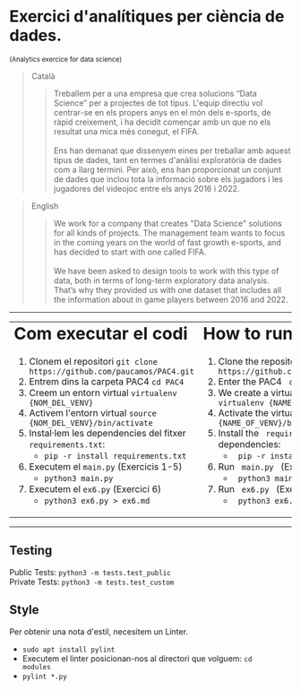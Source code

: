 # Exercici d'analítiques per ciència de dades.

<small> (Analytics exercice for data science) </small>

> Català
>> Treballem per a una empresa que crea solucions “Data Science” per a projectes de tot
> > tipus. L'equip directiu vol centrar-se en els propers anys en el món dels e-sports, de ràpid
> > creixement, i ha decidit començar amb un que no els resultat una mica més conegut, el FIFA.<br><br>
> > Ens han demanat que dissenyem eines per treballar amb aquest tipus de dades, tant en
> > termes d'anàlisi exploratòria de dades com a llarg termini. Per això, ens han proporcionat un
> > conjunt de dades que inclou tota la informació sobre els jugadors i les jugadores del videojoc
> > entre els anys 2016 i 2022.

> English
>> We work for a company that creates "Data Science" solutions for all kinds of projects.
> > The management team wants to focus in the coming years on the world of fast
> > growth e-sports, and has decided to start with one called FIFA.<br><br>
> > We have been asked to design tools to work with this type of data, both in
> > terms of long-term exploratory data analysis. That’s why they provided us with one
> > dataset that includes all the information about in game players
> > between 2016 and 2022.
<hr>

<table border="0">
 <tr>
    <td><b style="font-size:30px">Com executar el codi</b></td>
    <td><b style="font-size:30px">How to run the code</b></td>
 </tr>
 <tr>
    <td>
        <ol>
            <li>Clonem el repositori <code>git clone https://github.com/paucamos/PAC4.git </code></li>
            <li>Entrem dins la carpeta PAC4 <code>cd PAC4</code></li>
            <li>Creem un entorn virtual <code>virtualenv {NOM_DEL_VENV}</code></li>
            <li>Activem l'entorn virtual <code>source {NOM_DEL_VENV}/bin/activate</code></li>
            <li>Instal·lem les dependencies del fitxer <code>requirements.txt</code>:
                <ul><li><code>pip -r install requirements.txt</code></li></ul>
            </li>
            <li>Executem el <code>main.py</code> (Exercicis 1-5)
                <ul><li><code>python3 main.py</code></li></ul>
            </li>
            <li>Executem el <code>ex6.py</code> (Exercici 6)
                <ul><li><code>python3 ex6.py > ex6.md</code></li></ul>
            </li>
        </ol>
    </td>
    <td>
        <ol>
            <li> Clone the repository <code> git clone https://github.com/paucamos/PAC4.git </code> </li>
            <li> Enter the PAC4 <code> cd PAC4 </code> folder </li>
            <li> We create a virtual environment <code> virtualenv {NAME_OF_VENV} </code> </li>
            <li>Activate the virtual environment <code>source {NAME_OF_VENV}/bin/activate</code></li>
            <li> Install the <code> requirements.txt </code> file dependencies:
                <ul> <li> <code> pip -r install requirements.txt </code> </li> </ul>
            </li>
            <li> Run <code> main.py </code> (Exercises 1-5)
                <ul> <li> <code> python3 main.py </code> </li> </ul>
            </li>
            <li> Run <code> ex6.py </code> (Exercise 6)
                <ul> <li> <code> python3 ex6.py> ex6.md </code> </li> </ul>
            </li>
        </ol>
    </td>

 </tr>
</table>
<hr>

## Testing  <br>
Public Tests: <code>python3 -m tests.test_public</code> <br>
Private Tests: <code>python3 -m tests.test_custom</code> <br>

## Style  <br>
Per obtenir una nota d'estil, necesitem un Linter.
* <code>sudo apt install pylint</code>
* Executem el linter posicionan-nos al directori que volguem: <code>cd modules</code>
* <code>pylint *.py</code>





